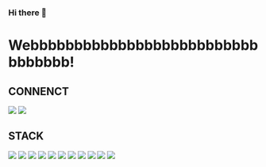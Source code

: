 ### Hi there 👋

<!--
**tjrgusdl41/tjrgusdl41** is a ✨ _special_ ✨ repository because its `README.md` (this file) appears on your GitHub profile.

Here are some ideas to get you started:

- 🔭 I’m currently working on ...
- 🌱 I’m currently learning ...
- 👯 I’m looking to collaborate on ...
- 🤔 I’m looking for help with ...
- 💬 Ask me about ...
- 📫 How to reach me: ...
- 😄 Pronouns: ...
- ⚡ Fun fact: ...
-->
<h1>Webbbbbbbbbbbbbbbbbbbbbbbbbbbbbbbbb!</h1>


<h2>
	CONNENCT
</h2>
<a href="https://www.youtube.com/channel/UCL9NL-8wtF6d36XtO0l3t2w"><img src="https://img.shields.io/badge/YouTube-FF0000?style=flat-square&logo=YouTube&logoColor=white&link=https://www.youtube.com/channel/UCL9NL-8wtF6d36XtO0l3t2w"/></a>
<a href="https://www.instagram.com/ksh_nof/"><img src="https://img.shields.io/badge/Instagram-E4405F?style=flat-square&logo=Instagram&logoColor=white&link=https://www.youtube.com/channel/UCL9NL-8wtF6d36XtO0l3t2w"/></a>
<h2>
STACK
</h2>

<img src="https://img.shields.io/badge/HTML5-E34F26?style=flat-square&logo=HTML5&logoColor=white"/></a>
<img src="https://img.shields.io/badge/CSS3-1572B6?style=flat-square&logo=CSS3&logoColor=white"/></a>
<img src="https://img.shields.io/badge/JavaScript-F7DF1E?style=flat-square&logo=JavaScript&logoColor=white"/></a>
<img src="https://img.shields.io/badge/PHP-777BB4?style=flat-square&logo=PHP&logoColor=white"/></a>
<img src="https://img.shields.io/badge/React-61DAFB?style=flat-square&logo=React&logoColor=white"/></a>
<img src="https://img.shields.io/badge/Python-3766AB?style=flat-square&logo=Python&logoColor=white"/></a>
<img src="https://img.shields.io/badge/Flask-000000?style=flat-square&logo=Flask&logoColor=white"/></a>
<img src="https://img.shields.io/badge/MySQL-4479A1?style=flat-square&logo=MySQL&logoColor=white"/></a>
<img src="https://img.shields.io/badge/Adobe Photoshop-31A8FF?style=flat-square&logo=Adobe Photoshop&logoColor=white"/></a>
<img src="https://img.shields.io/badge/Adobe Illustrator-31A8FF?style=flat-square&logo=Adobe Illustrator&logoColor=white"/></a>
<img src="https://img.shields.io/badge/Adobe Premiere Pro-9999FF?style=flat-square&logo=Adobe Premiere Pro&logoColor=white"/></a>
